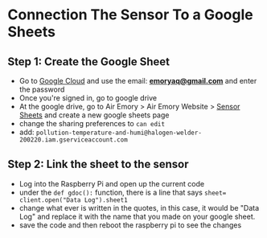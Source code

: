 # Connection The Sensor To a Google Sheets 

## Step 1: Create the Google Sheet 
* Go to [Google Cloud](cloud.google.com) and use the email: **emoryaq@gmail.com** and enter the password 
* Once you're signed in, go to google drive
* At the google drive, go to Air Emory > Air Emory Website > [Sensor Sheets](https://drive.google.com/drive/u/2/folders/1AorpXWDZ1x3_l8bFXLCRiZf3ocJSbJ4X) and create a new google sheets page
* change the sharing preferences to ```can edit ```
* add: ```pollution-temperature-and-humi@halogen-welder-200220.iam.gserviceaccount.com```

## Step 2: Link the sheet to the sensor
* Log into the Raspberry Pi and open up the current code 
* under the ``` def gdoc(): ``` function, there is a line that says ```sheet= client.open("Data Log").sheet1```
* change what ever is written in the quotes, in this case, it would be "Data Log" and replace it with the name that you made on your google sheet. 
* save the code and then reboot the raspberry pi to see the changes 

